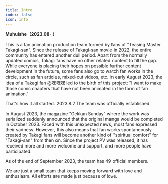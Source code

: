 ```yaml
---
title: Intro
index: false
icon: info
---
```

  **Muhuishe（2023.08- ）**

This is a fan animation production team formed by fans of "Teasing Master Takagi-san".
Since the release of Takagi-san movie in 2022, the entire community has entered another dull period. Apart from the normally updated comics, Takagi fans have no other related content to fill the gap. While everyone is placing their hopes on possible further content development in the future, some fans also go to watch fan works in the circle, such as fan articles, mixed-cut videos, etc.
In early August 2023, the idea of a Takagi fan @嘿嘿嘿 led to the birth of this project: "I want to make those comic chapters that have not been animated in the form of fan animation."

That's how it all started.
2023.8.2 The team was officially established.

In August 2023, the magazine "Gekkan Sunday" where the work was serialized suddenly announced that the original manga would be completed in October 2023.
Faced with this unexpected news, most fans expressed their sadness.
However, this also means that fan works spontaneously created by Takagi fans will become another kind of "spiritual comfort" for "Takagi-san" from then on.
Since the project PV was released, it has received more and more welcome and support, and more people have participated.

As of the end of September 2023, the team has 49 official members.

We are just a small team that keeps moving forward with love and enthusiasm. All efforts are made just because of love.